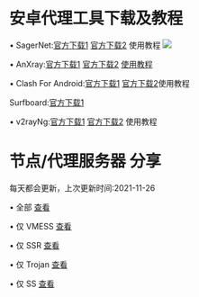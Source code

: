 # 安卓代理工具下载及教程
• SagerNet:[官方下载1](https://github.com/SagerNet/SagerNet/releases/download/0.5-rc25/SN-0.5-rc25-arm64-v8a.apk)  [官方下载2](https://github.com/SagerNet/SagerNet/releases) 使用教程
![](https://github.com/OVOJKzzZ/test/blob/37bed02467fbf319e5058d4b6361a626cb8f21f2/SagerNet2.jpg)

• AnXray:[官方下载1]() [官方下载2]() [使用教程]()

• Clash For Android:[官方下载1]()  [官方下载2]()使用教程

Surfboard:[官方下载1]()

• v2rayNg:[官方下载1]() [官方下载2]() 使用教程

# 节点/代理服务器 分享
 每天都会更新，上次更新时间:2021-11-26

• 全部 [查看](https://raw.githubusercontent.com/OVOJKzzZ/test/main/all)

• 仅 VMESS [查看]()

• 仅 SSR [查看]()

• 仅 Trojan [查看]()

• 仅 SS [查看]()
